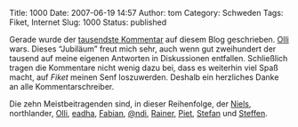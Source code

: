 Title: 1000
Date: 2007-06-19 14:57
Author: tom
Category: Schweden
Tags: Fiket, Internet
Slug: 1000
Status: published

Gerade wurde der [tausendste
Kommentar](http://www.fiket.de/2007/01/13/wort-der-woche-tjugondag-knut/#comment-26442)
auf diesem Blog geschrieben. [Olli](http://www.schorleblog.de/) wars.
Dieses “Jubiläum” freut mich sehr, auch wenn gut zweihundert der tausend
auf meine eigenen Antworten in Diskussionen entfallen. Schließlich
tragen die Kommentare nicht wenig dazu bei, dass es weiterhin viel Spaß
macht, auf *Fiket* meinen Senf loszuwerden. Deshalb ein herzliches Danke
an alle Kommentarschreiber.

Die zehn Meistbeitragenden sind, in dieser Reihenfolge, der
[Niels](http://www.zeineku.de/), northlander,
[Olli](http://www.schorleblog.de/),
[eadha](http://barfussimsommerregen.blogspot.com/),
[Fabian](http://hansbaer.p1atin.de/), [@ndi](http://www.tjockis.de/),
[Rainer](http://rainersblogg.blogspot.com/),
[Piet](http://zeisl.macbay.de/), [Stefan](http://schachblaetter.de/) und
[Steffen](http://okej.wordpress.com/).

